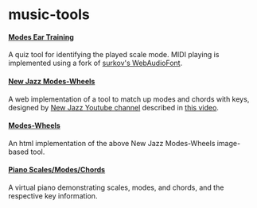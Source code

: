 # music-tools

#### [Modes Ear Training](https://kairuz.github.io/music-tools/modes-ear-training/)
A quiz tool for identifying the played scale mode. MIDI playing is implemented using a fork of [surkov's WebAudioFont](https://github.com/surikov/webaudiofont).

#### [New Jazz Modes-Wheels](https://kairuz.github.io/music-tools/modes-wheels_new-jazz/)
A web implementation of a tool to match up modes and chords with keys, designed by [New Jazz Youtube channel](https://www.youtube.com/@NewJazz) described in [this video](https://www.youtube.com/watch?v=61_XUaBr78g).

#### [Modes-Wheels](https://kairuz.github.io/music-tools/modes-wheels/)
An html implementation of the above New Jazz Modes-Wheels image-based tool.

#### [Piano Scales/Modes/Chords](https://kairuz.github.io/music-tools/piano-scales-modes-chords/)
A virtual piano demonstrating scales, modes, and chords, and the respective key information.
